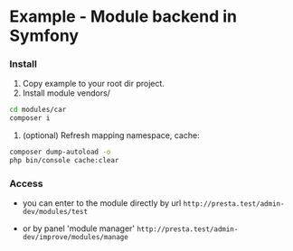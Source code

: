 # Example - Module backend in Symfony

### Install

1. Copy example to your root dir project.
1. Install module vendors/
  ```bash
  cd modules/car
  composer i
  ```
1. (optional) Refresh mapping namespace, cache:
```bash
composer dump-autoload -o
php bin/console cache:clear
```

### Access
* you can enter to the module directly by url
`http://presta.test/admin-dev/modules/test`

* or by panel 'module manager'
`http://presta.test/admin-dev/improve/modules/manage`
